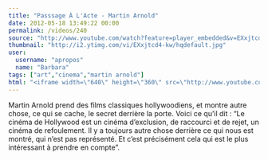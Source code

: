```yaml
---
title: "Passsage À L'Acte - Martin Arnold"
date: 2012-05-18 13:49:22 00:00
permalink: /videos/240
source: "http://www.youtube.com/watch?feature=player_embedded&v=EXxjtcd4-kw#!"
thumbnail: "http://i2.ytimg.com/vi/EXxjtcd4-kw/hqdefault.jpg"
user:
  username: "apropos"
  name: "Barbara"
tags: ["art","cinema","martin arnold"]
html: "<iframe width=\"640\" height=\"360\" src=\"http://www.youtube.com/embed/EXxjtcd4-kw?wmode=transparent&fs=1&feature=oembed\" frameborder=\"0\" allowfullscreen></iframe>"
---
```


Martin Arnold prend des films classiques hollywoodiens, et montre autre chose, ce qui se cache, le secret derrière la porte. Voici ce qu’il dit : “Le cinéma de Hollywood est un cinéma d’exclusion, de raccourci et de rejet, un cinéma de refoulement. Il y a toujours autre chose derrière ce qui nous est montré, qui n’est pas représenté. Et c’est précisément cela qui est le plus intéressant à prendre en compte”.